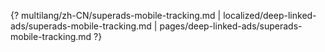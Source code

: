 {? multilang/zh-CN/superads-mobile-tracking.md | localized/deep-linked-ads/superads-mobile-tracking.md | pages/deep-linked-ads/superads-mobile-tracking.md ?}
